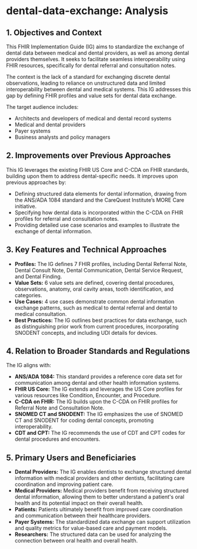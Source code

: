 # dental-data-exchange: Analysis

## 1. Objectives and Context

This FHIR Implementation Guide (IG) aims to standardize the exchange of dental data between medical and dental providers, as well as among dental providers themselves. It seeks to facilitate seamless interoperability using FHIR resources, specifically for dental referral and consultation notes. 

The context is the lack of a standard for exchanging discrete dental observations, leading to reliance on unstructured data and limited interoperability between dental and medical systems. This IG addresses this gap by defining FHIR profiles and value sets for dental data exchange.

The target audience includes:

- Architects and developers of medical and dental record systems
- Medical and dental providers
- Payer systems
- Business analysts and policy managers

## 2. Improvements over Previous Approaches

This IG leverages the existing FHIR US Core and C-CDA on FHIR standards, building upon them to address dental-specific needs. It improves upon previous approaches by:

- Defining structured data elements for dental information, drawing from the ANS/ADA 1084 standard and the CareQuest Institute’s MORE Care initiative.
- Specifying how dental data is incorporated within the C-CDA on FHIR profiles for referral and consultation notes.
- Providing detailed use case scenarios and examples to illustrate the exchange of dental information.

## 3. Key Features and Technical Approaches

- **Profiles:** The IG defines 7 FHIR profiles, including Dental Referral Note, Dental Consult Note, Dental Communication, Dental Service Request, and Dental Finding.
- **Value Sets:** 6 value sets are defined, covering dental procedures, observations, anatomy, oral cavity areas, tooth identification, and categories.
- **Use Cases:** 4 use cases demonstrate common dental information exchange patterns, such as medical to dental referral and dental to medical consultation.
- **Best Practices:** The IG outlines best practices for data exchange, such as distinguishing prior work from current procedures, incorporating SNODENT concepts, and including UDI details for devices.

## 4. Relation to Broader Standards and Regulations

The IG aligns with:

- **ANS/ADA 1084:** This standard provides a reference core data set for communication among dental and other health information systems.
- **FHIR US Core:** The IG extends and leverages the US Core profiles for various resources like Condition, Encounter, and Procedure.
- **C-CDA on FHIR:** The IG builds upon the C-CDA on FHIR profiles for Referral Note and Consultation Note.
- **SNOMED CT and SNODENT:** The IG emphasizes the use of SNOMED CT and SNODENT for coding dental concepts, promoting interoperability.
- **CDT and CPT:** The IG recommends the use of CDT and CPT codes for dental procedures and encounters.

## 5. Primary Users and Beneficiaries

- **Dental Providers:** The IG enables dentists to exchange structured dental information with medical providers and other dentists, facilitating care coordination and improving patient care.
- **Medical Providers:** Medical providers benefit from receiving structured dental information, allowing them to better understand a patient's oral health and its potential impact on their overall health.
- **Patients:** Patients ultimately benefit from improved care coordination and communication between their healthcare providers.
- **Payer Systems:** The standardized data exchange can support utilization and quality metrics for value-based care and payment models.
- **Researchers:** The structured data can be used for analyzing the connection between oral health and overall health. 
